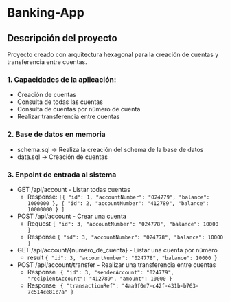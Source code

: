 # Banking-App
## Descripción del proyecto

Proyecto creado con arquitectura hexagonal para la creación de cuentas y transferencia entre cuentas.

### 1. Capacidades de la aplicación:
   * Creación de cuentas 
   * Consulta de todas las cuentas
   * Consulta de cuentas por número de cuenta
   * Realizar transferencia entre cuentas
### 2. Base de datos en memoria
   * schema.sql -> Realiza la creación del schema de la base de datos
   * data.sql -> Creación de cuentas
### 3. Enpoint de entrada al sistema
   * GET /api/account - Listar todas cuentas
     * Response: ```[{
       "id": 1,
       "accountNumber": "024779",
       "balance": 1000000 },
       {
       "id": 2,
       "accountNumber": "412789",
       "balance": 10000000
       }
       ]```
   * POST /api/account - Crear una cuenta
     * Request ```{
       "id": 3,
       "accountNumber": "024778",
       "balance": 10000
       }```
     * Response ```{
       "id": 3,
       "accountNumber": "024778",
       "balance": 10000
       }```
   * GET /api/account/{numero_de_cuenta} - Listar una cuenta por número
     * result ```{
       "id": 3,
       "accountNumber": "024778",
       "balance": 10000
       }```
   * POST /api/account/transfer - Realizar una transferencia entre cuentas
     * Response ``` {
       "id": 3,
       "senderAccount": "024779",
       "recipientAccount": "412789",
       "amount": 10000
       }```
     * Response ``` {
       "transactionRef": "4aa9f0e7-c42f-431b-b763-7c514ce81c7a"
       }```